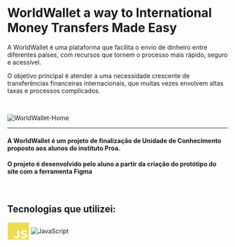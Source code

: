 # WorldWallet a way to International Money Transfers Made Easy

<p> A WorldWallet é uma plataforma que facilita o envio de dinheiro entre diferentes países, com recursos que tornem o processo mais rápido, seguro e acessível.</p>
<p>O objetivo principal é atender a uma necessidade crescente de transferências financeiras internacionais, que muitas vezes envolvem altas taxas e processos complicados.</p>

<br>

![WorldWallet-Home](https://user-images.githubusercontent.com/106604805/236383575-eb55c623-4ccf-45c7-a675-74fa659033c8.png)
<hr>
<h4>A WorldWallet é um projeto de finalização de Unidade de Conhecimento proposto aos alunos do instituto Proa.</h4>
<h4>O projeto é desenvolvido pelo aluno a partir da criação do protótipo do site com a ferramenta Figma</h4>
<br>
<h2>Tecnologias que utilizei:</h2>
<img align="center" alt="JavaScript" height="40" width="50" title="JavaScript" src="https://raw.githubusercontent.com/devicons/devicon/master/icons/javascript/javascript-plain.svg">
<img align="center" alt="JavaScript" height="40" width="50" title="ReactJS" src="https://cdn.jsdelivr.net/gh/devicons/devicon/icons/react/react-original.svg" />
